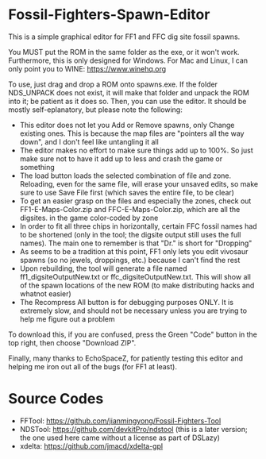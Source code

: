 # Fossil-Fighters-Spawn-Editor
This is a simple graphical editor for FF1 and FFC dig site fossil spawns.

You MUST put the ROM in the same folder as the exe, or it won't work. Furthermore, this is only designed for Windows. For Mac and
Linux, I can only point you to WINE: https://www.winehq.org


To use, just drag and drop a ROM onto spawns.exe. If the folder NDS_UNPACK does not exist, it will make that folder and unpack the
ROM into it; be patient as it does so. Then, you can use the editor. It should be mostly self-eplanatory, but please
note the following:
- This editor does not let you Add or Remove spawns, only Change existing ones. This is because the map files are "pointers all
  the way down", and I don't feel like untangling it all
- The editor makes no effort to make sure things add up to 100%. So just make sure not to have it add up to less and crash the game
  or something
- The load button loads the selected combination of file and zone. Reloading, even for the same file, will erase your unsaved
  edits, so make sure to use Save File first (which saves the entire file, to be clear)
- To get an easier grasp on the files and especially the zones, check out FF1-E-Maps-Color.zip and FFC-E-Maps-Color.zip,
  which are all the digsites. in the game color-coded by zone
- In order to fit all three chips in horizontally, certain FFC fossil names had to be shortened (only in the tool; the digsite
  output still uses the full names). The main one to remember is that "Dr." is short for "Dropping"
- As seems to be a tradition at this point, FF1 only lets you edit vivosaur spawns (so no jewels, droppings, etc.) because I
  can't find the rest
- Upon rebuilding, the tool will generate a file named ff1_digsiteOutputNew.txt or ffc_digsiteOutputNew.txt. This will show all of
  the spawn locations of the new ROM (to make distributing hacks and whatnot easier)
- The Recompress All button is for debugging purposes ONLY. It is extremely slow, and should not be necessary unless you are trying
  to help me figure out a problem
  
To download this, if you are confused, press the Green "Code" button in the top right, then choose "Download ZIP".

Finally, many thanks to EchoSpaceZ, for patiently testing this editor and helping me iron out all of the bugs (for FF1 at least).

# Source Codes
- FFTool: https://github.com/jianmingyong/Fossil-Fighters-Tool
- NDSTool: https://github.com/devkitPro/ndstool (this is a later version; the one used here came without a license as part of DSLazy)
- xdelta: https://github.com/jmacd/xdelta-gpl